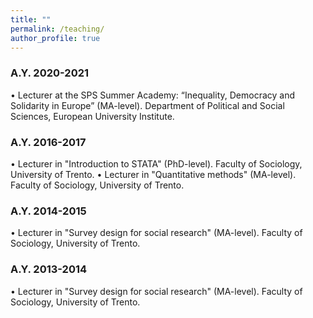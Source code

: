 ```yaml
---
title: ""
permalink: /teaching/
author_profile: true
---
```


### A.Y. 2020-2021
•	Lecturer at the SPS Summer Academy: “Inequality, Democracy and Solidarity in Europe” (MA-level). Department of Political and Social Sciences, European University Institute.

### A.Y. 2016-2017
•	Lecturer in "Introduction to STATA" (PhD-level). Faculty of Sociology, University of Trento.  •	Lecturer in "Quantitative methods" (MA-level). Faculty of Sociology, University of Trento.

### A.Y. 2014-2015
•	Lecturer in "Survey design for social research" (MA-level). Faculty of Sociology, University of Trento.

### A.Y. 2013-2014
•	Lecturer in "Survey design for social research" (MA-level). Faculty of Sociology, University of Trento.





